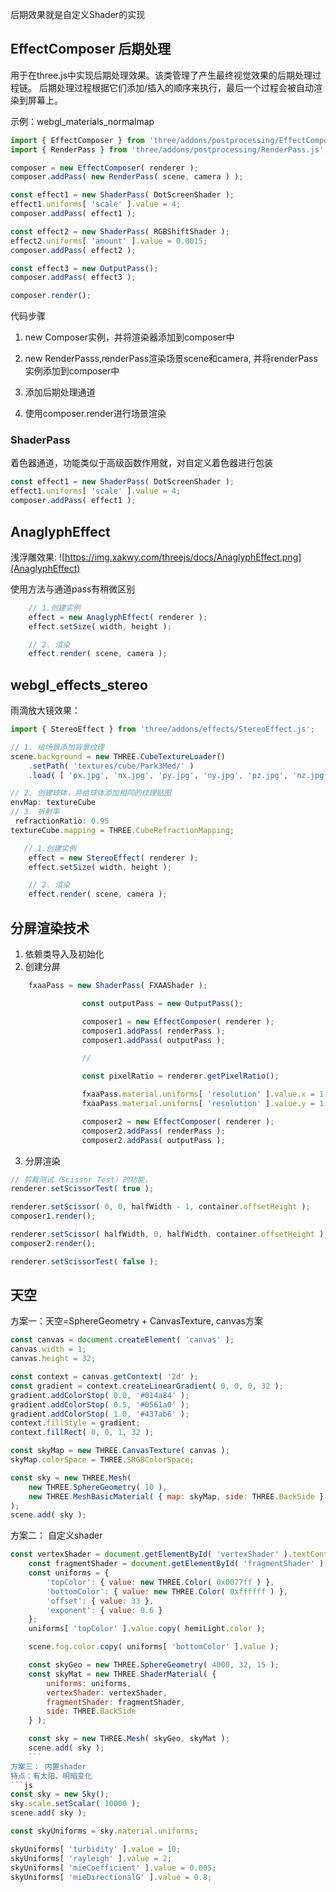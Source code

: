 后期效果就是自定义Shader的实现

## EffectComposer 后期处理
用于在three.js中实现后期处理效果。该类管理了产生最终视觉效果的后期处理过程链。 后期处理过程根据它们添加/插入的顺序来执行，最后一个过程会被自动渲染到屏幕上。

示例：webgl_materials_normalmap

```js
import { EffectComposer } from 'three/addons/postprocessing/EffectComposer.js';
import { RenderPass } from 'three/addons/postprocessing/RenderPass.js';

composer = new EffectComposer( renderer );
composer.addPass( new RenderPass( scene, camera ) );

const effect1 = new ShaderPass( DotScreenShader );
effect1.uniforms[ 'scale' ].value = 4;
composer.addPass( effect1 );

const effect2 = new ShaderPass( RGBShiftShader );
effect2.uniforms[ 'amount' ].value = 0.0015;
composer.addPass( effect2 );

const effect3 = new OutputPass();
composer.addPass( effect3 );

composer.render();

```

代码步骤
1. new Composer实例，并将渲染器添加到composer中

2. new RenderPasss,renderPass渲染场景scene和camera, 并将renderPass实例添加到composer中

3. 添加后期处理通道

4. 使用composer.render进行场景渲染


### ShaderPass

着色器通道，功能类似于高级函数作用就，对自定义着色器进行包装

```js
const effect1 = new ShaderPass( DotScreenShader );
effect1.uniforms[ 'scale' ].value = 4;
composer.addPass( effect1 );
```

## AnaglyphEffect
浅浮雕效果:
![https://img.xakwy.com/threejs/docs/AnaglyphEffect.png](AnaglyphEffect)

使用方法与通道pass有稍微区别
```js
    // 1.创建实例
    effect = new AnaglyphEffect( renderer );
    effect.setSize( width, height );

    // 2. 渲染
    effect.render( scene, camera );
```


##  webgl_effects_stereo
雨滴放大镜效果：

```js
import { StereoEffect } from 'three/addons/effects/StereoEffect.js';

// 1. 给场景添加背景纹理
scene.background = new THREE.CubeTextureLoader()
	.setPath( 'textures/cube/Park3Med/' )
	.load( [ 'px.jpg', 'nx.jpg', 'py.jpg', 'ny.jpg', 'pz.jpg', 'nz.jpg' ] );

// 2. 创建球体，并给球体添加相同的纹理贴图
envMap: textureCube
// 3. 折射率
 refractionRatio: 0.95 
textureCube.mapping = THREE.CubeRefractionMapping;

   // 1.创建实例
    effect = new StereoEffect( renderer );
    effect.setSize( width, height );

    // 2. 渲染
    effect.render( scene, camera );

```

## 分屏渲染技术

1. 依赖类导入及初始化
2. 创建分屏
```js
	fxaaPass = new ShaderPass( FXAAShader );

				const outputPass = new OutputPass();

				composer1 = new EffectComposer( renderer );
				composer1.addPass( renderPass );
				composer1.addPass( outputPass );

				//

				const pixelRatio = renderer.getPixelRatio();

				fxaaPass.material.uniforms[ 'resolution' ].value.x = 1 / ( container.offsetWidth * pixelRatio );
				fxaaPass.material.uniforms[ 'resolution' ].value.y = 1 / ( container.offsetHeight * pixelRatio );

				composer2 = new EffectComposer( renderer );
				composer2.addPass( renderPass );
				composer2.addPass( outputPass );
```
3. 分屏渲染
```js
// 剪裁测试（Scissor Test）的功能，
renderer.setScissorTest( true );

renderer.setScissor( 0, 0, halfWidth - 1, container.offsetHeight );
composer1.render();

renderer.setScissor( halfWidth, 0, halfWidth, container.offsetHeight );
composer2.render();

renderer.setScissorTest( false );
```

## 天空
方案一：天空=SphereGeometry + CanvasTexture, canvas方案
```js
const canvas = document.createElement( 'canvas' );
canvas.width = 1;
canvas.height = 32;

const context = canvas.getContext( '2d' );
const gradient = context.createLinearGradient( 0, 0, 0, 32 );
gradient.addColorStop( 0.0, '#014a84' );
gradient.addColorStop( 0.5, '#0561a0' );
gradient.addColorStop( 1.0, '#437ab6' );
context.fillStyle = gradient;
context.fillRect( 0, 0, 1, 32 );

const skyMap = new THREE.CanvasTexture( canvas );
skyMap.colorSpace = THREE.SRGBColorSpace;

const sky = new THREE.Mesh(
	new THREE.SphereGeometry( 10 ),
	new THREE.MeshBasicMaterial( { map: skyMap, side: THREE.BackSide } )
);
scene.add( sky );
```

方案二： 自定义shader
```js
const vertexShader = document.getElementById( 'vertexShader' ).textContent;
	const fragmentShader = document.getElementById( 'fragmentShader' ).textContent;
	const uniforms = {
		'topColor': { value: new THREE.Color( 0x0077ff ) },
		'bottomColor': { value: new THREE.Color( 0xffffff ) },
		'offset': { value: 33 },
		'exponent': { value: 0.6 }
	};
	uniforms[ 'topColor' ].value.copy( hemiLight.color );

	scene.fog.color.copy( uniforms[ 'bottomColor' ].value );

	const skyGeo = new THREE.SphereGeometry( 4000, 32, 15 );
	const skyMat = new THREE.ShaderMaterial( {
		uniforms: uniforms,
		vertexShader: vertexShader,
		fragmentShader: fragmentShader,
		side: THREE.BackSide
	} );

	const sky = new THREE.Mesh( skyGeo, skyMat );
	scene.add( sky );
	```
方案三： 内置shader
特点：有太阳、明暗变化
```js
const sky = new Sky();
sky.scale.setScalar( 10000 );
scene.add( sky );

const skyUniforms = sky.material.uniforms;

skyUniforms[ 'turbidity' ].value = 10;
skyUniforms[ 'rayleigh' ].value = 2;
skyUniforms[ 'mieCoefficient' ].value = 0.005;
skyUniforms[ 'mieDirectionalG' ].value = 0.8;

```
